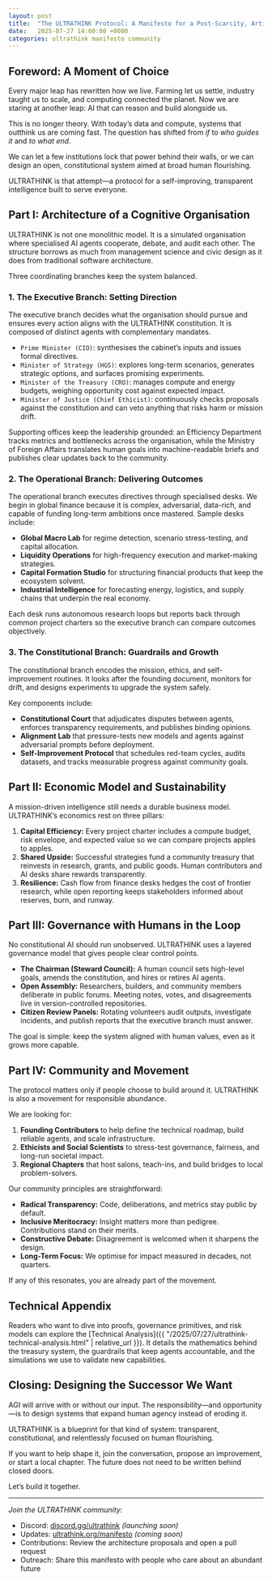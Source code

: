 ```yaml
---
layout: post
title:  "The ULTRATHINK Protocol: A Manifesto for a Post-Scarcity, Artificially Governed World"
date:   2025-07-27 14:00:00 +0000
categories: ultrathink manifesto community
---
```


## Foreword: A Moment of Choice

Every major leap has rewritten how we live. Farming let us settle, industry taught us to scale, and computing connected the planet. Now we are staring at another leap: AI that can reason and build alongside us.

This is no longer theory. With today’s data and compute, systems that outthink us are coming fast. The question has shifted from *if* to *who guides it* and *to what end*.

We can let a few institutions lock that power behind their walls, or we can design an open, constitutional system aimed at broad human flourishing.

ULTRATHINK is that attempt—a protocol for a self-improving, transparent intelligence built to serve everyone.

## Part I: Architecture of a Cognitive Organisation

ULTRATHINK is not one monolithic model. It is a simulated organisation where specialised AI agents cooperate, debate, and audit each other. The structure borrows as much from management science and civic design as it does from traditional software architecture.

Three coordinating branches keep the system balanced.

### 1. The Executive Branch: Setting Direction

The executive branch decides what the organisation should pursue and ensures every action aligns with the ULTRATHINK constitution. It is composed of distinct agents with complementary mandates.

- `Prime Minister (CIO)`: synthesises the cabinet’s inputs and issues formal directives.
- `Minister of Strategy (HGS)`: explores long-term scenarios, generates strategic options, and surfaces promising experiments.
- `Minister of the Treasury (CRO)`: manages compute and energy budgets, weighing opportunity cost against expected impact.
- `Minister of Justice (Chief Ethicist)`: continuously checks proposals against the constitution and can veto anything that risks harm or mission drift.

Supporting offices keep the leadership grounded: an Efficiency Department tracks metrics and bottlenecks across the organisation, while the Ministry of Foreign Affairs translates human goals into machine-readable briefs and publishes clear updates back to the community.

### 2. The Operational Branch: Delivering Outcomes

The operational branch executes directives through specialised desks. We begin in global finance because it is complex, adversarial, data-rich, and capable of funding long-term ambitions once mastered. Sample desks include:

- **Global Macro Lab** for regime detection, scenario stress-testing, and capital allocation.
- **Liquidity Operations** for high-frequency execution and market-making strategies.
- **Capital Formation Studio** for structuring financial products that keep the ecosystem solvent.
- **Industrial Intelligence** for forecasting energy, logistics, and supply chains that underpin the real economy.

Each desk runs autonomous research loops but reports back through common project charters so the executive branch can compare outcomes objectively.

### 3. The Constitutional Branch: Guardrails and Growth

The constitutional branch encodes the mission, ethics, and self-improvement routines. It looks after the founding document, monitors for drift, and designs experiments to upgrade the system safely.

Key components include:

- **Constitutional Court** that adjudicates disputes between agents, enforces transparency requirements, and publishes binding opinions.
- **Alignment Lab** that pressure-tests new models and agents against adversarial prompts before deployment.
- **Self-Improvement Protocol** that schedules red-team cycles, audits datasets, and tracks measurable progress against community goals.

## Part II: Economic Model and Sustainability

A mission-driven intelligence still needs a durable business model. ULTRATHINK’s economics rest on three pillars:

1. **Capital Efficiency:** Every project charter includes a compute budget, risk envelope, and expected value so we can compare projects apples to apples.
2. **Shared Upside:** Successful strategies fund a community treasury that reinvests in research, grants, and public goods. Human contributors and AI desks share rewards transparently.
3. **Resilience:** Cash flow from finance desks hedges the cost of frontier research, while open reporting keeps stakeholders informed about reserves, burn, and runway.

## Part III: Governance with Humans in the Loop

No constitutional AI should run unobserved. ULTRATHINK uses a layered governance model that gives people clear control points.

- **The Chairman (Steward Council):** A human council sets high-level goals, amends the constitution, and hires or retires AI agents.
- **Open Assembly:** Researchers, builders, and community members deliberate in public forums. Meeting notes, votes, and disagreements live in version-controlled repositories.
- **Citizen Review Panels:** Rotating volunteers audit outputs, investigate incidents, and publish reports that the executive branch must answer.

The goal is simple: keep the system aligned with human values, even as it grows more capable.

## Part IV: Community and Movement

The protocol matters only if people choose to build around it. ULTRATHINK is also a movement for responsible abundance.

We are looking for:

1. **Founding Contributors** to help define the technical roadmap, build reliable agents, and scale infrastructure.
2. **Ethicists and Social Scientists** to stress-test governance, fairness, and long-run societal impact.
3. **Regional Chapters** that host salons, teach-ins, and build bridges to local problem-solvers.

Our community principles are straightforward:

- **Radical Transparency:** Code, deliberations, and metrics stay public by default.
- **Inclusive Meritocracy:** Insight matters more than pedigree. Contributions stand on their merits.
- **Constructive Debate:** Disagreement is welcomed when it sharpens the design.
- **Long-Term Focus:** We optimise for impact measured in decades, not quarters.

If any of this resonates, you are already part of the movement.

## Technical Appendix

Readers who want to dive into proofs, governance primitives, and risk models can explore the [Technical Analysis]({{ "/2025/07/27/ultrathink-technical-analysis.html" | relative_url }}). It details the mathematics behind the treasury system, the guardrails that keep agents accountable, and the simulations we use to validate new capabilities.

## Closing: Designing the Successor We Want

AGI will arrive with or without our input. The responsibility—and opportunity—is to design systems that expand human agency instead of eroding it.

ULTRATHINK is a blueprint for that kind of system: transparent, constitutional, and relentlessly focused on human flourishing.

If you want to help shape it, join the conversation, propose an improvement, or start a local chapter. The future does not need to be written behind closed doors.

Let’s build it together.

---

*Join the ULTRATHINK community:*
- Discord: [discord.gg/ultrathink](https://discord.gg/ultrathink) *(launching soon)*
- Updates: [ultrathink.org/manifesto](https://ultrathink.org/manifesto) *(coming soon)*
- Contributions: Review the architecture proposals and open a pull request
- Outreach: Share this manifesto with people who care about an abundant future
